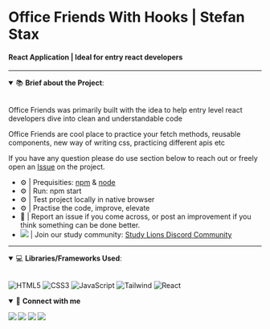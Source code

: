 <h1>Office Friends With Hooks | Stefan Stax</h1>
<h4>React Application | Ideal for entry react developers</h4>

____

<details open>
    <summary>📚 <b>Brief about the Project</b>: </summary>
    <br>
    <p>Office Friends was primarily built with the idea to help entry level react developers dive into clean and understandable code</p>
    <p>Office Friends are cool place to practice your fetch methods, reusable components, new way of writing css, practicing different apis etc</p>
    <p>If you have any question please do use section below to reach out or freely open an <A href="https://github.com/stefanstax/officefriends/issues/new" target="_blank">Issue</a> on the project.</p>
    <ul>
        <li>⚙️ | Prequisities: <a href="https://www.npmjs.com/" target="_blank">npm</a> & <a href="https://nodejs.org/en/" target="_blank">node</a>
        <li>⚙️ | Run: npm start</li>
        <li>⚙️ | Test project locally in native browser</li>
        <li>⚙️ | Practise the code, improve, elevate</li>
        <li>🐛 | Report an issue if you come across, or post an improvement if you think something can be done better.</li>
        <li><img src="https://img.shields.io/badge/discord-5865F2.svg?&style=for-the-badge&logo=discord&logoColor=white" /> | Join our study community: <a href="https://discord.gg/studylions" target="_blank">Study Lions Discord Community</a></li>
    </ul>
        
</details>

____

<details open>
<summary>💻 <b>Libraries/Frameworks Used</b>: </summary>
    <br>
    
![HTML5](https://img.shields.io/badge/-HTML5-E34F26.svg?style=for-the-badge&logo=html5&logoColor=ffffff)
![CSS3](https://img.shields.io/badge/-CSS3-1572B6.svg?style=for-the-badge&logo=css3)
![JavaScript](https://img.shields.io/badge/-JavaScript-282C34?style=for-the-badge&logo=javascript)
![Tailwind](https://img.shields.io/badge/tailwindcss-%2338B2AC.svg?style=for-the-badge&logo=tailwind-css&logoColor=black)
![React](https://img.shields.io/badge/-React-282C34.svg?style=for-the-badge&logo=react&logoColor=ffffff)

</details>


<details open>
<summary>🤝 <b>Connect with me<b></summary>

<p>

[<img src ="https://img.shields.io/badge/Telegram-1ca0f1.svg?&style=for-the-badge&logo=Telegram&logoColor=white%22&link=https://t.me/stefanstax">](https://t.me/stefanstax/)
[<img src="https://img.shields.io/badge/gmail-c14438.svg?&style=for-the-badge&logo=Gmail&logoColor=white&link=mailto:stefanstaxbusiness@gmail.com"/>](mailto:stefanstaxbusiness@gmail.com)
[<img src="https://img.shields.io/badge/linkedin-0077B5.svg?&style=for-the-badge&logo=linkedin&logoColor=white" />](https://www.linkedin.com/in/stefan-miljkovic/)
[<img src = "https://img.shields.io/badge/instagram-E4405F.svg?&style=for-the-badge&logo=instagram&logoColor=white">](https://www.instagram.com/developerstax/)

</p>

</details>



